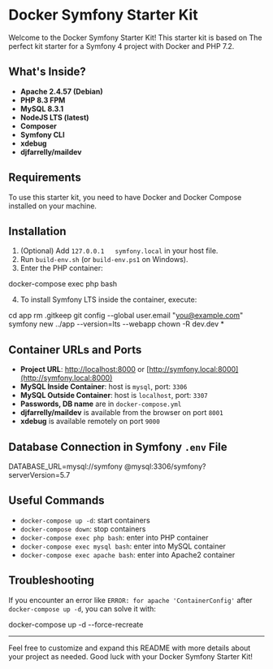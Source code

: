 # Docker Symfony Starter Kit

Welcome to the Docker Symfony Starter Kit! This starter kit is based on The perfect kit starter for a Symfony 4 project with Docker and PHP 7.2.

## What's Inside?

- **Apache 2.4.57 (Debian)**
- **PHP 8.3 FPM**
- **MySQL 8.3.1**
- **NodeJS LTS (latest)**
- **Composer**
- **Symfony CLI**
- **xdebug**
- **djfarrelly/maildev**

## Requirements

To use this starter kit, you need to have Docker and Docker Compose installed on your machine.

## Installation

1. (Optional) Add `127.0.0.1   symfony.local` in your host file.
2. Run `build-env.sh` (or `build-env.ps1` on Windows).
3. Enter the PHP container:
   
docker-compose exec php bash


4. To install Symfony LTS inside the container, execute:

cd app
rm .gitkeep
git config --global user.email "you@example.com"
symfony new ../app --version=lts --webapp
chown -R dev.dev *


## Container URLs and Ports

- **Project URL**: [http://localhost:8000](http://localhost:8000) or [http://symfony.local:8000](http://symfony.local:8000)
- **MySQL Inside Container**: host is `mysql`, port: `3306`
- **MySQL Outside Container**: host is `localhost`, port: `3307`
- **Passwords, DB name** are in `docker-compose.yml`
- **djfarrelly/maildev** is available from the browser on port `8001`
- **xdebug** is available remotely on port `9000`

## Database Connection in Symfony `.env` File

DATABASE_URL=mysql://symfony
@mysql:3306/symfony?serverVersion=5.7


## Useful Commands

- `docker-compose up -d`: start containers
- `docker-compose down`: stop containers
- `docker-compose exec php bash`: enter into PHP container
- `docker-compose exec mysql bash`: enter into MySQL container
- `docker-compose exec apache bash`: enter into Apache2 container

## Troubleshooting

If you encounter an error like `ERROR: for apache 'ContainerConfig'` after `docker-compose up -d`, you can solve it with:

docker-compose up -d --force-recreate

---

Feel free to customize and expand this README with more details about your project as needed. Good luck with your Docker Symfony Starter Kit!
